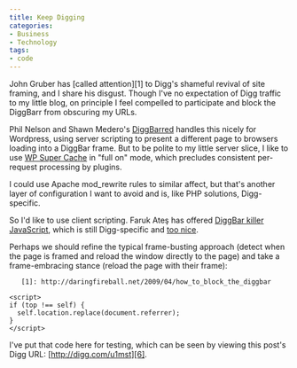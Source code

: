 ```yaml
---
title: Keep Digging
categories:
- Business
- Technology
tags:
- code
---
```


John Gruber has [called attention][1] to Digg's shameful revival of site framing, and I share his disgust.  Though I've no expectation of Digg traffic to my little blog, on principle I feel compelled to participate and block the DiggBarr from obscuring my URLs.


Phil Nelson and Shawn Medero's [DiggBarred][2] handles this nicely for Wordpress, using server scripting to present a different page to browsers loading into a DiggBar frame.  But to be polite to my little server slice, I like to use [WP Super Cache][3] in "full on" mode, which precludes consistent per-request processing by plugins.

I could use Apache mod_rewrite rules to similar affect, but that's another layer of configuration I want to avoid and is, like PHP solutions, Digg-specific.

So I'd like to use client scripting.  Faruk Ateş has offered [DiggBar killer JavaScript][4], which is still Digg-specific and [too nice][5].

Perhaps we should refine the typical frame-busting approach (detect when the page is framed and reload the window directly to the page) and take a frame-embracing stance (reload the page with their frame):  

    
       [1]: http://daringfireball.net/2009/04/how_to_block_the_diggbar
   [2]: http://extrafuture.com/projects/diggbarred/
   [3]: http://ocaoimh.ie/wp-super-cache/
   [4]: http://farukat.es/journal/2009/04/225-javascript-diggbar-killer-not-blocker
   [5]: http://daringfireball.net/linked/2009/04/11/faruk-diggbar


    <script>
    if (top !== self) {
      self.location.replace(document.referrer);
    }
    </script>
    



I've put that code here for testing, which can be seen by viewing this post's Digg URL: [http://digg.com/u1mst][6].
  


   [6]: http://digg.com/u1mst

